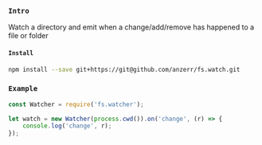 
### `Intro`
Watch a directory and emit when a change/add/remove has happened to a file or folder

#### `Install`
``` bash
npm install --save git+https://git@github.com/anzerr/fs.watch.git
```

### `Example`
``` javascript
const Watcher = require('fs.watcher');

let watch = new Watcher(process.cwd()).on('change', (r) => {
	console.log('change', r);
});
```